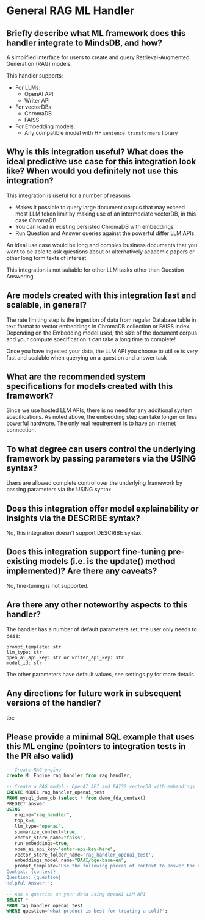 # General RAG ML Handler


## Briefly describe what ML framework does this handler integrate to MindsDB, and how?
A simplified interface for users to create and query Retrieval-Augmented Generation (RAG) models.

This handler supports:
- For LLMs:
    - OpenAI API
    - Writer API
- For vectorDBs:
    - ChromaDB
    - FAISS
- For Embedding models:
    - Any compatible model with HF `sentence_transformers` library


## Why is this integration useful? What does the ideal predictive use case for this integration look like? When would you definitely not use this integration?

This integration is useful for a number of reasons
- Makes it possible to query large document corpus that may exceed most LLM token limit by making use of an intermediate vectorDB, in this case ChromaDB
- You can load in existing persisted ChromaDB with embeddings
- Run Question and Answer queries against the powerful differ LLM APIs

An ideal use case would be long and complex business documents that you want to be able to ask questions about or alternatively academic papers or other long form texts of interest

This integration is not suitable for other LLM tasks other than Question Answering

## Are models created with this integration fast and scalable, in general?
The rate limiting step is the ingestion of data from regular Database table in text format to vector embeddings in ChromaDB collection or FAISS index. Depending on the Embedding model used, the size of the document corpus and your compute specification it can take a long time to complete!

Once you have ingested your data, the LLM API you choose to utilise is very fast and scalable when querying on a question and answer task

## What are the recommended system specifications for models created with this framework?
Since we use hosted LLM APIs, there is no need for any additional system specifications. As noted above, the embedding step can take longer on less powerful hardware. The only real requirement is to have an internet connection.

## To what degree can users control the underlying framework by passing parameters via the USING syntax?
Users are allowed complete control over the underlying framework by passing parameters via the USING syntax.

## Does this integration offer model explainability or insights via the DESCRIBE syntax?
No, this integration doesn't support DESCRIBE syntax.

## Does this integration support fine-tuning pre-existing models (i.e. is the update() method implemented)? Are there any caveats?
No, fine-tuning is not supported.

## Are there any other noteworthy aspects to this handler?
The handler has a number of default parameters set, the user only needs to pass:

    prompt_template: str
    llm_type: str
    open_ai_api_key: str or writer_api_key: str
    model_id: str

The other parameters have default values, see settings.py for more details


## Any directions for future work in subsequent versions of the handler?
tbc

## Please provide a minimal SQL example that uses this ML engine (pointers to integration tests in the PR also valid)
```sql
-- Create RAG engine
create ML_Engine rag_handler from rag_handler;

-- Create a RAG model - OpenAI API and FAISS vectorDB with embeddings
CREATE MODEL rag_handler_openai_test
FROM mysql_demo_db (select * from demo_fda_context)
PREDICT answer
USING
   engine="rag_handler",
   top_k=4,
   llm_type="openai",
   summarize_context=true,
   vector_store_name="faiss",
   run_embeddings=true,
   open_ai_api_key="enter-api-key-here",
   vector_store_folder_name='rag_handler_openai_test',
   embeddings_model_name="BAAI/bge-base-en",
   prompt_template='Use the following pieces of context to answer the question at the end. If you do not know the answer, just say that you do not know, do not try to make up an answer.
Context: {context}
Question: {question}
Helpful Answer:';

-- Ask a question on your data using OpenAI LLM API
SELECT *
FROM rag_handler_openai_test
WHERE question='what product is best for treating a cold?';
```
